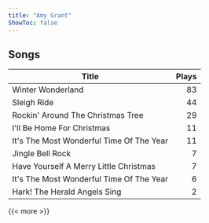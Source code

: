 ```yaml
---
title: "Amy Grant"
ShowToc: false
---
```


## Songs
Title | Plays 
----- | -----: 
Winter Wonderland | 83
Sleigh Ride | 44
Rockin' Around The Christmas Tree | 29
I'll Be Home For Christmas | 11
It's The Most Wonderful Time Of The Year | 11
Jingle Bell Rock | 7
Have Yourself A Merry Little Christmas | 7
It's The Most Wonderful Time Of The Year | 6
Hark! The Herald Angels Sing | 2

{{< more >}}